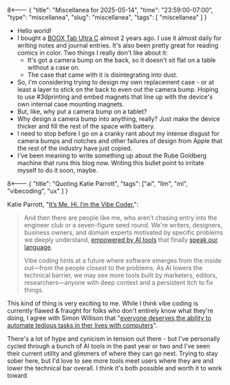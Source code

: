 8<--- { "title": "Miscellanea for 2025-05-14", "time": "23:59:00-07:00", "type": "miscellanea", "slug": "miscellanea", "tags": [ "miscellanea" ] }

- Hello world!
- I bought a [BOOX Tab Ultra C](https://shop.boox.com/collections/all/products/tabultrac) almost 2 years ago. I use it almost daily for writing notes and journal entries. It's also been pretty great for reading comics in color. Two things I really don't like about it:
	- It's got a camera bump on the back, so it doesn't sit flat on a table without a case on.
	- The case that came with it is disintegrating into dust.
- So, I'm considering trying to design my own replacement case - or at least a layer to stick on the back to even out the camera bump. Hoping to use #3dprinting and embed magnets that line up with the device's own internal case mounting magnets.
- But, like, why put a camera bump on a tablet?
- Why design a camera bump into anything, really? Just make the device thicker and fill the rest of the space with battery.
- I need to stop before I go on a cranky rant about my intense disgust for camera bumps and notches and other failures of design from Apple that the rest of the industry have just copied.
- I've been meaning to write something up about the Rube Goldberg machine that runs this blog now. Writing this bullet point to irritate myself to do it soon, maybe.

8<--- { "title": "Quoting Katie Parrott", "tags": ["ai", "llm", "ml", "vibecoding", "ux" ] }

Katie Parrott, "[It’s Me, Hi. I’m the Vibe Coder.](https://every.to/working-overtime/it-s-me-hi-i-m-the-vibe-coder)":

> And then there are people like me, who aren’t chasing entry into the engineer club or a seven-figure seed round. We're writers, designers, business owners, and domain experts motivated by specific problems we deeply understand, [empowered by AI tools](https://every.to/chain-of-thought/you-re-a-developer-now) that finally [speak our language](https://every.to/podcast/how-to-win-with-prompt-engineering).
> 
> Vibe coding hints at a future where software emerges from the inside out—from the people closest to the problems. As AI lowers the technical barrier, we may see more tools built by marketers, editors, researchers—anyone with deep context and a persistent itch to fix things.

This kind of thing is very exciting to me. While I think vibe coding is currently flawed & fraught for folks who don't entirely know what they're doing, I agree with Simon Willison that "[everyone deserves the ability to automate tedious tasks in ther lives with computers](https://simonwillison.net/2025/Mar/19/vibe-coding/#let-s-not-lose-track-of-what-makes-vibe-coding-special)".

There's a lot of hype and cynicism in tension out there - but I've personally cycled through a bunch of AI tools in the past year or two and I've seen their current utility and glimmers of where they can go next. Trying to stay sober here, but I'd love to see more tools meet users where they are and lower the technical bar overall. I think it's both possible and worth it to work toward 
